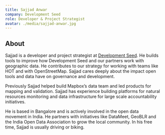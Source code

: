 ```yaml
---
title: Sajjad Anwar
company: Development Seed
role: Developer & Project Strategist
avatar: ./media/sajjad-anwar.jpg
---
```

## About

Sajjad is a developer and project strategist at [Development Seed](https://developmentseed.org/). He builds tools to improve how Development Seed and our partners work with geographic data. He contributes to our strategy for working with teams like HOT and with OpenStreetMap. Sajjad cares deeply about the impact open tools and data have on governance and development.

Previously Sajjad helped build Mapbox’s data team and led products for mapping and validation. Sajjad has experience building platforms for natural resources monitoring and data infrastructure for large scale accountability initiatives.

He is based in Bangalore and is actively involved in the open data movement in India. He partners with initiatives like DataMeet, GeoBLR and the India Open Data Association to grow the local community. In his free time, Sajjad is usually driving or biking.